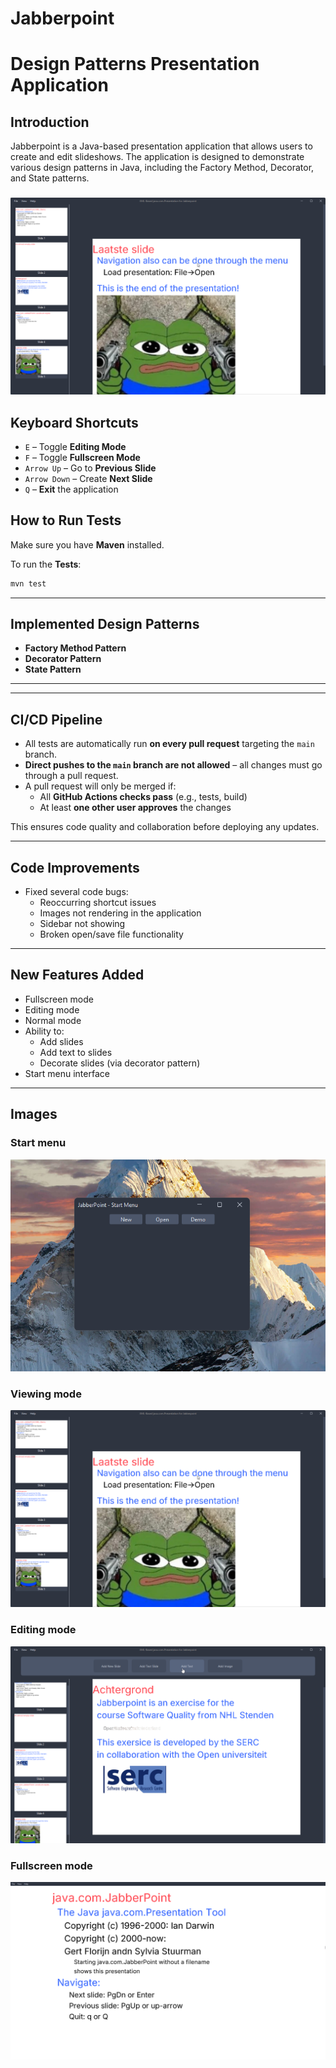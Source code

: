 # Jabberpoint

# Design Patterns Presentation Application

## Introduction

Jabberpoint is a Java-based presentation application that allows users to create and edit slideshows. The application is
designed to demonstrate various design patterns in Java, including the Factory Method, Decorator, and State patterns.

###      

![Presentation](./img/viewingMode.png)

## Keyboard Shortcuts

- `E` – Toggle **Editing Mode**
- `F` – Toggle **Fullscreen Mode**
- `Arrow Up` – Go to **Previous Slide**
- `Arrow Down` – Create **Next Slide**
- `Q` – **Exit** the application

## How to Run **Tests**

Make sure you have **Maven** installed.

To run the **Tests**:

```bash
mvn test
```

---

## Implemented Design Patterns

- **Factory Method Pattern**
- **Decorator Pattern**
- **State Pattern**

---
---

## CI/CD Pipeline

- All tests are automatically run **on every pull request** targeting the `main` branch.
- **Direct pushes to the `main` branch are not allowed** – all changes must go through a pull request.
- A pull request will only be merged if:
  - All **GitHub Actions checks pass** (e.g., tests, build)
  - At least **one other user approves** the changes

This ensures code quality and collaboration before deploying any updates.

---

## Code Improvements

- Fixed several code bugs:
    - Reoccurring shortcut issues
    - Images not rendering in the application
    - Sidebar not showing
    - Broken open/save file functionality

---

## New Features Added

- Fullscreen mode
- Editing mode
- Normal mode
- Ability to:
    - Add slides
    - Add text to slides
    - Decorate slides (via decorator pattern)
- Start menu interface

---

## Images

### Start menu

![Presentation](./img/startMenu.png)

### Viewing mode

![Presentation](./img/viewingMode.png)

### Editing mode

![Presentation](./img/editingMode.png)

### Fullscreen mode

![Presentation](./img/fullScreenMode.png)
